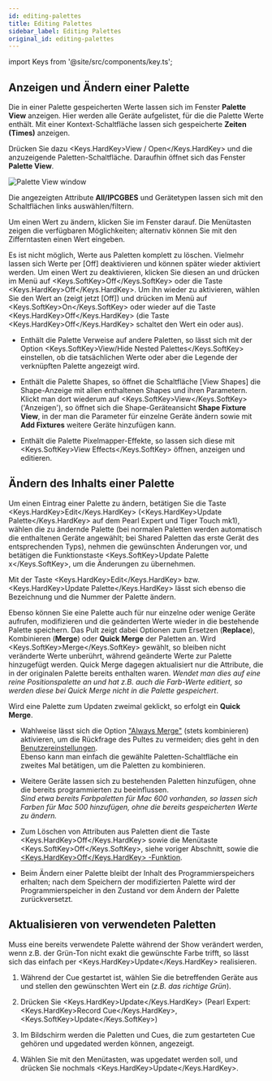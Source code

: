 ```yaml
---
id: editing-palettes
title: Editing Palettes
sidebar_label: Editing Palettes
original_id: editing-palettes
---
```


import Keys from '@site/src/components/key.ts';

Anzeigen und Ändern einer Palette
---------------------------------

Die in einer Palette gespeicherten Werte lassen sich im Fenster **Palette
View** anzeigen. Hier werden alle Geräte aufgelistet, für die die Palette
Werte enthält. Mit einer Kontext-Schaltfläche lassen sich gespeicherte
**Zeiten (Times)** anzeigen.

Drücken Sie dazu <Keys.HardKey>View / Open</Keys.HardKey> und die anzuzeigende
Paletten-Schaltfläche. Daraufhin öffnet sich das Fenster **Palette View**.

![Palette View window](/docs/images/Palette-View-window.png)

Die angezeigten Attribute **All/IPCGBES** und Gerätetypen lassen sich 
mit den Schaltflächen links auswählen/filtern.

Um einen Wert zu ändern, klicken Sie im Fenster darauf. Die Menütasten
zeigen die verfügbaren Möglichkeiten; alternativ können Sie mit den
Zifferntasten einen Wert eingeben.

Es ist nicht möglich, Werte aus Paletten komplett zu löschen. Vielmehr
lassen sich Werte per [Off] deaktivieren und können später wieder 
aktiviert werden. Um einen Wert zu deaktivieren, klicken Sie diesen an 
und drücken im Menü auf <Keys.SoftKey>Off</Keys.SoftKey> oder die Taste <Keys.HardKey>Off</Keys.HardKey>. Um ihn wieder zu
aktivieren, wählen Sie den Wert an (zeigt jetzt [Off]) und drücken im 
Menü auf <Keys.SoftKey>On</Keys.SoftKey> oder wieder auf die Taste <Keys.HardKey>Off</Keys.HardKey> (die Taste <Keys.HardKey>Off</Keys.HardKey> 
schaltet den Wert ein oder aus).

-   Enthält die Palette Verweise auf andere Paletten, so lässt sich mit
    der Option <Keys.SoftKey>View/Hide Nested Palettes</Keys.SoftKey> einstellen, ob die
    tatsächlichen Werte oder aber die Legende der verknüpften Palette
    angezeigt wird.

-   Enthält die Palette Shapes, so öffnet die Schaltfläche \[View
    Shapes\] die Shape-Anzeige mit allen enthaltenen Shapes und ihren
    Parametern. Klickt man dort wiederum auf <Keys.SoftKey>View</Keys.SoftKey> ('Anzeigen'), so
    öffnet sich die Shape-Geräteansicht **Shape Fixture View**, in der 
	man die Parameter für einzelne Geräte ändern sowie mit **Add 
	Fixtures** weitere Geräte hinzufügen kann.

-   Enthält die Palette Pixelmapper-Effekte, so lassen sich diese mit
    <Keys.SoftKey>View Effects</Keys.SoftKey> öffnen, anzeigen und editieren.

Ändern des Inhalts einer Palette
--------------------------------

Um einen Eintrag einer Palette zu ändern, betätigen Sie die Taste
<Keys.HardKey>Edit</Keys.HardKey> (<Keys.HardKey>Update Palette</Keys.HardKey> auf dem Pearl Expert und Tiger Touch mk1),
wählen die zu ändernde Palette (bei normalen Paletten werden
automatisch die enthaltenen Geräte angewählt; bei Shared Paletten das
erste Gerät des entsprechenden Typs), nehmen die gewünschten Änderungen
vor, und betätigen die Funktionstaste <Keys.SoftKey>Update Palette x</Keys.SoftKey>, um die
Änderungen zu übernehmen.

Mit der Taste <Keys.HardKey>Edit</Keys.HardKey> bzw. <Keys.HardKey>Update Palette</Keys.HardKey> lässt sich ebenso die 
Bezeichnung und die Nummer der Palette ändern.

Ebenso können Sie eine Palette auch für nur einzelne oder wenige Geräte
aufrufen, modifizieren und die geänderten Werte wieder in die bestehende
Palette speichern. Das Pult zeigt dabei Optionen zum Ersetzen (**Replace**),
Kombinieren (**Merge**) oder **Quick Merge** der Paletten an. Wird <Keys.SoftKey>Merge</Keys.SoftKey>
gewählt, so bleiben nicht veränderte Werte unberührt, während geänderte
Werte zur Palette hinzugefügt werden. Quick Merge dagegen aktualisiert
nur die Attribute, die in der originalen Palette bereits enthalten
waren. *Wendet man dies auf eine reine Positionspalette an und hat z.B.
auch die Farb-Werte editiert, so werden diese bei Quick Merge nicht in
die Palette gespeichert*.

Wird eine Palette zum Updaten zweimal geklickt, so erfolgt ein **Quick
Merge**.

-   Wahlweise lässt sich die Option ["Always 
	Merge"](../system-settings/user-settings.md#prompt-replace) 
	(stets kombinieren) aktivieren, um die Rückfrage des Pultes zu 
	vermeiden; dies geht in den [Benutzereinstellungen](../system-settings/user-settings.md).\
	Ebenso kann man einfach die gewählte Paletten-Schaltfläche ein 
	zweites Mal betätigen, um die Paletten zu kombinieren.

-   Weitere Geräte lassen sich zu bestehenden Paletten hinzufügen, ohne
    die bereits programmierten zu beeinflussen.\
	*Sind etwa bereits
    Farbpaletten für Mac 600 vorhanden, so lassen sich Farben für Mac
    500 hinzufügen, ohne die bereits gespeicherten Werte zu ändern.*

-   Zum Löschen von Attributen aus Paletten dient die Taste <Keys.HardKey>Off</Keys.HardKey>
	sowie die Menütaste <Keys.SoftKey>Off</Keys.SoftKey>, siehe voriger Abschnitt, sowie die
	[<Keys.HardKey>Off</Keys.HardKey> -Funktion](../cues/editing-cues.md#deaktivieren-von-attributen-in-cues-mit-off).

-   Beim Ändern einer Palette bleibt der Inhalt des Programmierspeichers
    erhalten; nach dem Speichern der modifizierten Palette wird der
    Programmierspeicher in den Zustand vor dem Ändern der Palette
    zurückversetzt.

Aktualisieren von verwendeten Paletten
--------------------------------------

Muss eine bereits verwendete Palette während der Show verändert werden,
wenn z.B. der Grün-Ton nicht exakt die gewünschte Farbe trifft, so lässt
sich das einfach per <Keys.HardKey>Update</Keys.HardKey> realisieren.

1.  Während der Cue gestartet ist, wählen Sie die betreffenden Geräte
    aus und stellen den gewünschten Wert ein (*z.B. das richtige Grün*).

2.  Drücken Sie <Keys.HardKey>Update</Keys.HardKey> (Pearl Expert: <Keys.HardKey>Record Cue</Keys.HardKey>, <Keys.SoftKey>Update</Keys.SoftKey>)

3.  Im Bildschirm werden die Paletten und Cues, die zum gestarteten Cue
    gehören und upgedated werden können, angezeigt.

4.  Wählen Sie mit den Menütasten, was upgedatet werden soll, und drücken 
	Sie nochmals <Keys.HardKey>Update</Keys.HardKey>.